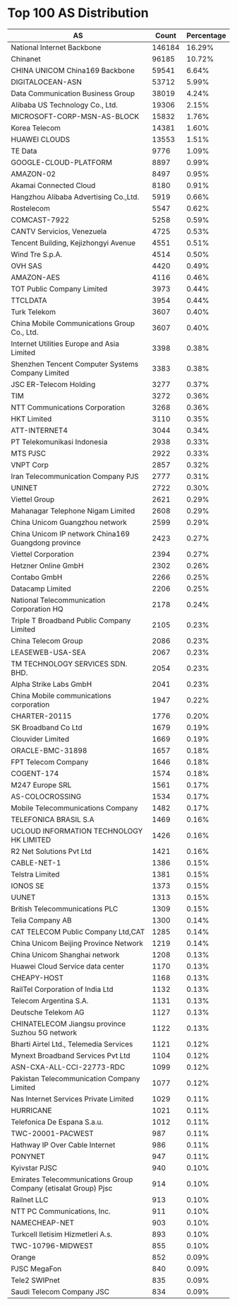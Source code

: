 # Top 100 AS Distribution
| AS | Count | Percentage |
|----|----|----|
| National Internet Backbone | 146184 | 16.29% |
| Chinanet | 96185 | 10.72% |
| CHINA UNICOM China169 Backbone | 59541 | 6.64% |
| DIGITALOCEAN-ASN | 53712 | 5.99% |
| Data Communication Business Group | 38019 | 4.24% |
| Alibaba US Technology Co., Ltd. | 19306 | 2.15% |
| MICROSOFT-CORP-MSN-AS-BLOCK | 15832 | 1.76% |
| Korea Telecom | 14381 | 1.60% |
| HUAWEI CLOUDS | 13553 | 1.51% |
| TE Data | 9776 | 1.09% |
| GOOGLE-CLOUD-PLATFORM | 8897 | 0.99% |
| AMAZON-02 | 8497 | 0.95% |
| Akamai Connected Cloud | 8180 | 0.91% |
| Hangzhou Alibaba Advertising Co.,Ltd. | 5919 | 0.66% |
| Rostelecom | 5547 | 0.62% |
| COMCAST-7922 | 5258 | 0.59% |
| CANTV Servicios, Venezuela | 4725 | 0.53% |
| Tencent Building, Kejizhongyi Avenue | 4551 | 0.51% |
| Wind Tre S.p.A. | 4514 | 0.50% |
| OVH SAS | 4420 | 0.49% |
| AMAZON-AES | 4116 | 0.46% |
| TOT Public Company Limited | 3973 | 0.44% |
| TTCLDATA | 3954 | 0.44% |
| Turk Telekom | 3607 | 0.40% |
| China Mobile Communications Group Co., Ltd. | 3607 | 0.40% |
| Internet Utilities Europe and Asia Limited | 3398 | 0.38% |
| Shenzhen Tencent Computer Systems Company Limited | 3383 | 0.38% |
| JSC ER-Telecom Holding | 3277 | 0.37% |
| TIM | 3272 | 0.36% |
| NTT Communications Corporation | 3268 | 0.36% |
| HKT Limited | 3110 | 0.35% |
| ATT-INTERNET4 | 3044 | 0.34% |
| PT Telekomunikasi Indonesia | 2938 | 0.33% |
| MTS PJSC | 2922 | 0.33% |
| VNPT Corp | 2857 | 0.32% |
| Iran Telecommunication Company PJS | 2777 | 0.31% |
| UNINET | 2722 | 0.30% |
| Viettel Group | 2621 | 0.29% |
| Mahanagar Telephone Nigam Limited | 2608 | 0.29% |
| China Unicom Guangzhou network | 2599 | 0.29% |
| China Unicom IP network China169 Guangdong province | 2423 | 0.27% |
| Viettel Corporation | 2394 | 0.27% |
| Hetzner Online GmbH | 2302 | 0.26% |
| Contabo GmbH | 2266 | 0.25% |
| Datacamp Limited | 2206 | 0.25% |
| National Telecommunication Corporation HQ | 2178 | 0.24% |
| Triple T Broadband Public Company Limited | 2105 | 0.23% |
| China Telecom Group | 2086 | 0.23% |
| LEASEWEB-USA-SEA | 2067 | 0.23% |
| TM TECHNOLOGY SERVICES SDN. BHD. | 2054 | 0.23% |
| Alpha Strike Labs GmbH | 2041 | 0.23% |
| China Mobile communications corporation | 1947 | 0.22% |
| CHARTER-20115 | 1776 | 0.20% |
| SK Broadband Co Ltd | 1679 | 0.19% |
| Clouvider Limited | 1669 | 0.19% |
| ORACLE-BMC-31898 | 1657 | 0.18% |
| FPT Telecom Company | 1646 | 0.18% |
| COGENT-174 | 1574 | 0.18% |
| M247 Europe SRL | 1561 | 0.17% |
| AS-COLOCROSSING | 1534 | 0.17% |
| Mobile Telecommunications Company | 1482 | 0.17% |
| TELEFONICA BRASIL S.A | 1469 | 0.16% |
| UCLOUD INFORMATION TECHNOLOGY HK LIMITED | 1426 | 0.16% |
| R2 Net Solutions Pvt Ltd | 1421 | 0.16% |
| CABLE-NET-1 | 1386 | 0.15% |
| Telstra Limited | 1381 | 0.15% |
| IONOS SE | 1373 | 0.15% |
| UUNET | 1313 | 0.15% |
| British Telecommunications PLC | 1309 | 0.15% |
| Telia Company AB | 1300 | 0.14% |
| CAT TELECOM Public Company Ltd,CAT | 1285 | 0.14% |
| China Unicom Beijing Province Network | 1219 | 0.14% |
| China Unicom Shanghai network | 1208 | 0.13% |
| Huawei Cloud Service data center | 1170 | 0.13% |
| CHEAPY-HOST | 1168 | 0.13% |
| RailTel Corporation of India Ltd | 1132 | 0.13% |
| Telecom Argentina S.A. | 1131 | 0.13% |
| Deutsche Telekom AG | 1127 | 0.13% |
| CHINATELECOM Jiangsu province Suzhou 5G network | 1122 | 0.13% |
| Bharti Airtel Ltd., Telemedia Services | 1121 | 0.12% |
| Mynext Broadband Services Pvt Ltd | 1104 | 0.12% |
| ASN-CXA-ALL-CCI-22773-RDC | 1099 | 0.12% |
| Pakistan Telecommunication Company Limited | 1077 | 0.12% |
| Nas Internet Services Private Limited | 1029 | 0.11% |
| HURRICANE | 1021 | 0.11% |
| Telefonica De Espana S.a.u. | 1012 | 0.11% |
| TWC-20001-PACWEST | 987 | 0.11% |
| Hathway IP Over Cable Internet | 986 | 0.11% |
| PONYNET | 947 | 0.11% |
| Kyivstar PJSC | 940 | 0.10% |
| Emirates Telecommunications Group Company (etisalat Group) Pjsc | 914 | 0.10% |
| Railnet LLC | 913 | 0.10% |
| NTT PC Communications, Inc. | 911 | 0.10% |
| NAMECHEAP-NET | 903 | 0.10% |
| Turkcell Iletisim Hizmetleri A.s. | 893 | 0.10% |
| TWC-10796-MIDWEST | 855 | 0.10% |
| Orange | 852 | 0.09% |
| PJSC MegaFon | 840 | 0.09% |
| Tele2 SWIPnet | 835 | 0.09% |
| Saudi Telecom Company JSC | 834 | 0.09% |
